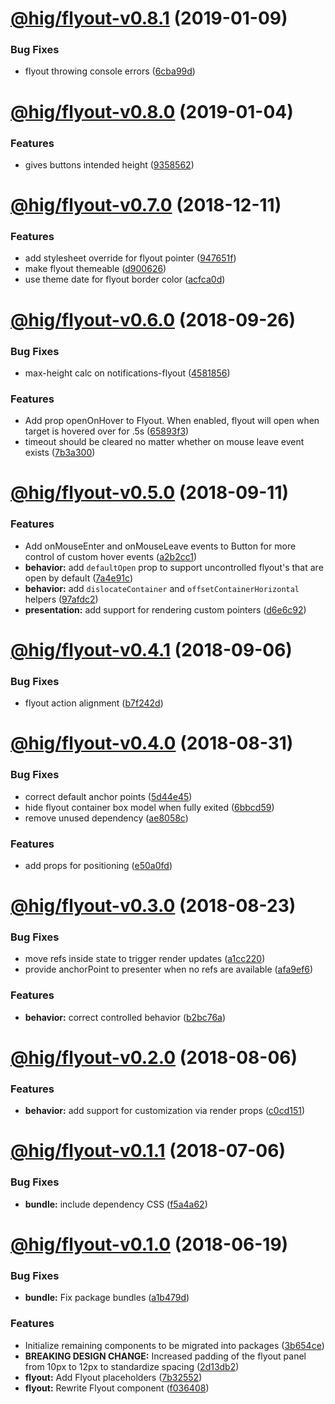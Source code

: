 # [@hig/flyout-v0.8.1](https://github.com/Autodesk/hig/compare/@hig/flyout@0.8.0...@hig/flyout@0.8.1) (2019-01-09)


### Bug Fixes

* flyout throwing console errors ([6cba99d](https://github.com/Autodesk/hig/commit/6cba99d))

# [@hig/flyout-v0.8.0](https://github.com/Autodesk/hig/compare/@hig/flyout@0.7.0...@hig/flyout@0.8.0) (2019-01-04)


### Features

* gives buttons intended height ([9358562](https://github.com/Autodesk/hig/commit/9358562))

# [@hig/flyout-v0.7.0](https://github.com/Autodesk/hig/compare/@hig/flyout@0.6.0...@hig/flyout@0.7.0) (2018-12-11)


### Features

* add stylesheet override for flyout pointer ([947651f](https://github.com/Autodesk/hig/commit/947651f))
* make flyout themeable ([d900626](https://github.com/Autodesk/hig/commit/d900626))
* use theme date for flyout border color ([acfca0d](https://github.com/Autodesk/hig/commit/acfca0d))

# [@hig/flyout-v0.6.0](https://github.com/Autodesk/hig/compare/@hig/flyout@0.5.0...@hig/flyout@0.6.0) (2018-09-26)


### Bug Fixes

*  max-height calc on notifications-flyout ([4581856](https://github.com/Autodesk/hig/commit/4581856))


### Features

* Add prop openOnHover to Flyout.  When enabled, flyout will open when target is hovered over for .5s ([65893f3](https://github.com/Autodesk/hig/commit/65893f3))
* timeout should be cleared no matter whether on mouse leave event exists ([7b3a300](https://github.com/Autodesk/hig/commit/7b3a300))

# [@hig/flyout-v0.5.0](https://github.com/Autodesk/hig/compare/@hig/flyout@0.4.1...@hig/flyout@0.5.0) (2018-09-11)


### Features

* Add onMouseEnter and onMouseLeave events to Button for more control of custom hover events ([a2b2cc1](https://github.com/Autodesk/hig/commit/a2b2cc1))
* **behavior:** add `defaultOpen` prop to support uncontrolled flyout's that are open by default ([7a4e91c](https://github.com/Autodesk/hig/commit/7a4e91c))
* **behavior:** add `dislocateContainer` and `offsetContainerHorizontal` helpers ([97afdc2](https://github.com/Autodesk/hig/commit/97afdc2))
* **presentation:** add support for rendering custom pointers ([d6e6c92](https://github.com/Autodesk/hig/commit/d6e6c92))

# [@hig/flyout-v0.4.1](https://github.com/Autodesk/hig/compare/@hig/flyout@0.4.0...@hig/flyout@0.4.1) (2018-09-06)


### Bug Fixes

* flyout action alignment ([b7f242d](https://github.com/Autodesk/hig/commit/b7f242d))

# [@hig/flyout-v0.4.0](https://github.com/Autodesk/hig/compare/@hig/flyout@0.3.0...@hig/flyout@0.4.0) (2018-08-31)


### Bug Fixes

* correct default anchor points ([5d44e45](https://github.com/Autodesk/hig/commit/5d44e45))
* hide flyout container box model when fully exited ([6bbcd59](https://github.com/Autodesk/hig/commit/6bbcd59))
* remove unused dependency ([ae8058c](https://github.com/Autodesk/hig/commit/ae8058c))


### Features

* add props for positioning ([e50a0fd](https://github.com/Autodesk/hig/commit/e50a0fd))

# [@hig/flyout-v0.3.0](https://github.com/Autodesk/hig/compare/@hig/flyout@0.2.0...@hig/flyout@0.3.0) (2018-08-23)


### Bug Fixes

* move refs inside state to trigger render updates ([a1cc220](https://github.com/Autodesk/hig/commit/a1cc220))
* provide anchorPoint to presenter when no refs are available ([afa9ef6](https://github.com/Autodesk/hig/commit/afa9ef6))


### Features

* **behavior:** correct controlled behavior ([b2bc76a](https://github.com/Autodesk/hig/commit/b2bc76a))

# [@hig/flyout-v0.2.0](https://github.com/Autodesk/hig/compare/@hig/flyout@0.1.1...@hig/flyout@0.2.0) (2018-08-06)


### Features

* **behavior:** add support for customization via render props ([c0cd151](https://github.com/Autodesk/hig/commit/c0cd151))

<a name="@hig/flyout-v0.1.1"></a>
# [@hig/flyout-v0.1.1](https://github.com/Autodesk/hig/compare/@hig/flyout@0.1.0...@hig/flyout@0.1.1) (2018-07-06)


### Bug Fixes

* **bundle:** include dependency CSS ([f5a4a62](https://github.com/Autodesk/hig/commit/f5a4a62))

<a name="@hig/flyout-v0.1.0"></a>
# [@hig/flyout-v0.1.0](https://github.com/Autodesk/hig/compare/@hig/flyout@0.0.0...@hig/flyout@0.1.0) (2018-06-19)


### Bug Fixes

* **bundle:** Fix package bundles ([a1b479d](https://github.com/Autodesk/hig/commit/a1b479d))


### Features

* Initialize remaining components to be migrated into packages ([3b654ce](https://github.com/Autodesk/hig/commit/3b654ce))
* **BREAKING DESIGN CHANGE:** Increased padding of the flyout panel from 10px to 12px to standardize spacing ([2d13db2](https://github.com/Autodesk/hig/commit/2d13db2))
* **flyout:** Add Flyout placeholders ([7b32552](https://github.com/Autodesk/hig/commit/7b32552))
* **flyout:** Rewrite Flyout component ([f036408](https://github.com/Autodesk/hig/commit/f036408))
